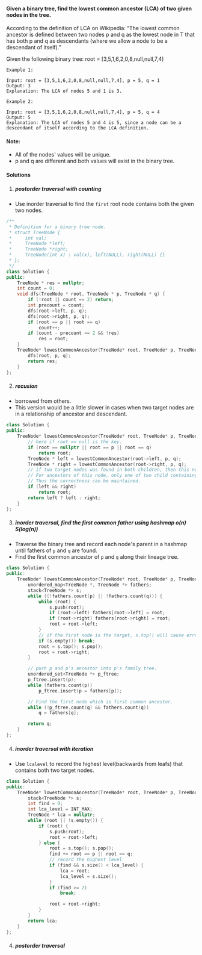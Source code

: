 #### Given a binary tree, find the lowest common ancestor (LCA) of two given nodes in the tree.

According to the definition of LCA on Wikipedia: “The lowest common ancestor is defined between two nodes p and q as the lowest node in T that has both p and q as descendants (where we allow a node to be a descendant of itself).”

Given the following binary tree:  root = [3,5,1,6,2,0,8,null,null,7,4]

 

```
Example 1:

Input: root = [3,5,1,6,2,0,8,null,null,7,4], p = 5, q = 1
Output: 3
Explanation: The LCA of nodes 5 and 1 is 3.

Example 2:

Input: root = [3,5,1,6,2,0,8,null,null,7,4], p = 5, q = 4
Output: 5
Explanation: The LCA of nodes 5 and 4 is 5, since a node can be a descendant of itself according to the LCA definition.
```

 

#### Note:

-    All of the nodes' values will be unique.
-    p and q are different and both values will exist in the binary tree.


#### Solutions

1. ##### postorder traversal with counting

- Use inorder traversal to find the `first` root node contains both the given two nodes.

```c++
/**
 * Definition for a binary tree node.
 * struct TreeNode {
 *     int val;
 *     TreeNode *left;
 *     TreeNode *right;
 *     TreeNode(int x) : val(x), left(NULL), right(NULL) {}
 * };
 */
class Solution {
public:
    TreeNode * res = nullptr;
    int count = 0;
    void dfs(TreeNode * root, TreeNode * p, TreeNode * q) {
        if (!root || count == 2) return;
        int precount = count;
        dfs(root->left, p, q);
        dfs(root->right, p, q);
        if (root == p || root == q)
            count++;
        if (count - precount == 2 && !res)
            res = root;
    }
    TreeNode* lowestCommonAncestor(TreeNode* root, TreeNode* p, TreeNode* q) {
        dfs(root, p, q);
        return res;
    }
};
```

2. ##### recusion

- borrowed from others.
- This version would be a little slower in cases when two target nodes are in a relationship of ancestor and descendant.

```c++
class Solution {
public:
    TreeNode* lowestCommonAncestor(TreeNode* root, TreeNode* p, TreeNode* q) {
        // here if root == null is the key.
        if (root == nullptr || root == p || root == q)
            return root;
        TreeNode * left = lowestCommonAncestor(root->left, p, q);
        TreeNode * right = lowestCommonAncestor(root->right, p, q);
        // if two target nodes was found in both children, then this node is the LCA.
        // For ancestors of this node, only one of two child containing this LCA will return non-null node(this LCA).
        // Thus the correctness can be maintained.
        if (left && right)
            return root;
        return left ? left : right;
    }
};
```

3. ##### inorder traversal, find the first common father using hashmap o(n) S(log(n))

- Traverse the binary tree and record each node's parent in a hashmap until fathers of `p` and `q` are found.
- Find the first common ancestor of `p` and `q` along their lineage tree.

```c++
class Solution {
public:
    TreeNode* lowestCommonAncestor(TreeNode* root, TreeNode* p, TreeNode* q) {
        unordered_map<TreeNode *, TreeNode *> fathers;
        stack<TreeNode *> s;
        while ((!fathers.count(p) || !fathers.count(q))) {
            while (root) {
                s.push(root);
                if (root->left) fathers[root->left] = root;
                if (root->right) fathers[root->right] = root;
                root = root->left;
            }
            // if the first node is the target, s.top() will cause error.
            if (s.empty()) break;
            root = s.top(); s.pop();
            root = root->right;
        }

        // push p and p's ancestor into p's family tree.
        unordered_set<TreeNode *> p_ftree;
        p_ftree.insert(p);
        while (fathers.count(p))
            p_ftree.insert(p = fathers[p]);

        // Find the first node which is first common ancestor.
        while (!p_ftree.count(q) && fathers.count(q))
            q = fathers[q];

        return q;
    }
};
```

4. ##### inorder traversal with iteration

- Use `lcalevel` to record the highest level(backwards from leafs) that contains both two target nodes.

```c++
class Solution {
public:
    TreeNode* lowestCommonAncestor(TreeNode* root, TreeNode* p, TreeNode* q) {
        stack<TreeNode *> s;
        int find = 0;
        int lca_level = INT_MAX;
        TreeNode * lca = nullptr;
        while (root || !s.empty()) {
            if (root) {
                s.push(root);
                root = root->left;
            } else {
                root = s.top(); s.pop();
                find += root == p || root == q;
                // record the highest level
                if (find && s.size() < lca_level) {
                    lca = root;
                    lca_level = s.size();
                }
                if (find >= 2)
                    break;

                root = root->right;
            }
        }
        return lca;
    }
};
```

4. ##### postorder traversal
